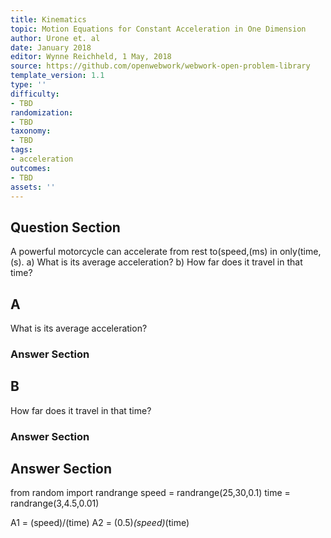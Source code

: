 ```yaml
---
title: Kinematics
topic: Motion Equations for Constant Acceleration in One Dimension
author: Urone et. al
date: January 2018
editor: Wynne Reichheld, 1 May, 2018
source: https://github.com/openwebwork/webwork-open-problem-library
template_version: 1.1
type: ''
difficulty:
- TBD
randomization:
- TBD
taxonomy:
- TBD
tags:
- acceleration
outcomes:
- TBD
assets: ''
---
```


## Question Section 

A powerful motorcycle can accelerate from rest to(speed,(ms) in only(time,(s).
a) What is its average acceleration?
b) How far does it travel in that time?

## A
What is its average acceleration?
### Answer Section
## B
How far does it travel in that time?
### Answer Section


## Answer Section

from random import randrange
speed = randrange(25,30,0.1)
time = randrange(3,4.5,0.01)

A1 = (speed)/(time)
A2 = (0.5)*(speed)*(time)